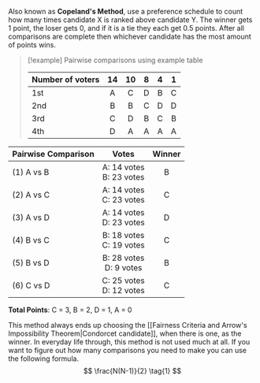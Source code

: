 Also known as **Copeland's Method**, use a preference schedule to count how many times candidate X is ranked above candidate Y. The winner gets 1 point, the loser gets 0, and if it is a tie they each get 0.5 points. After all comparisons are complete then whichever candidate has the most amount of points wins.

>[!example] Pairwise comparisons using example table
>
>| Number of voters | 14 | 10 | 8 | 4 | 1|
> | --- | :---: | :---: | :---: | :---: | :---: |
> | 1st | A | C | D | B | C |
> | 2nd | B | B | C | D | D |
> | 3rd | C | D | B | C | B |
> | 4th | D | A | A | A | A |

| Pairwise Comparison | Votes | Winner |
| :--- | :--: | :--: |
| (1) A vs B | A: 14 votes<br>B: 23 votes | B |
| (2) A vs C | A: 14 votes<br>C: 23 votes | C  |
| (3) A vs D | A: 14 votes<br>D: 23 votes | D |
| (4) B vs C | B: 18 votes<br>C: 19 votes | C |
| (5) B vs D | B: 28 votes<br>D: 9 votes | B |
| (6) C vs D | C: 25 votes<br>D: 12 votes | C |
**Total Points**: C = 3, B = 2, D = 1, A = 0

This method always ends up choosing the [[Fairness Criteria and Arrow's Impossibility Theorem|Condorcet candidate]], when there is one, as the winner. In everyday life through, this method is not used much at all. If you want to figure out how many comparisons you need to make you can use the following formula.
$$
\frac{N(N-1)}{2}
\tag{1}
$$